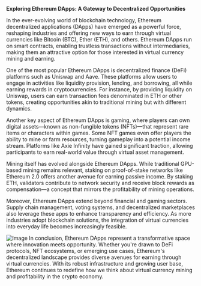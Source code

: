 **Exploring Ethereum DApps: A Gateway to Decentralized Opportunities**

In the ever-evolving world of blockchain technology, Ethereum decentralized applications (DApps) have emerged as a powerful force, reshaping industries and offering new ways to earn through virtual currencies like Bitcoin (BTC), Ether (ETH), and others. Ethereum DApps run on smart contracts, enabling trustless transactions without intermediaries, making them an attractive option for those interested in virtual currency mining and earning.

One of the most popular Ethereum DApps is decentralized finance (DeFi) platforms such as Uniswap and Aave. These platforms allow users to engage in activities like liquidity provision, lending, and borrowing, all while earning rewards in cryptocurrencies. For instance, by providing liquidity on Uniswap, users can earn transaction fees denominated in ETH or other tokens, creating opportunities akin to traditional mining but with different dynamics.

Another key aspect of Ethereum DApps is gaming, where players can own digital assets—known as non-fungible tokens (NFTs)—that represent rare items or characters within games. Some NFT games even offer players the ability to mine or farm resources, turning gameplay into a potential income stream. Platforms like Axie Infinity have gained significant traction, allowing participants to earn real-world value through virtual asset management.

Mining itself has evolved alongside Ethereum DApps. While traditional GPU-based mining remains relevant, staking on proof-of-stake networks like Ethereum 2.0 offers another avenue for earning passive income. By staking ETH, validators contribute to network security and receive block rewards as compensation—a concept that mirrors the profitability of mining operations.

Moreover, Ethereum DApps extend beyond financial and gaming sectors. Supply chain management, voting systems, and decentralized marketplaces also leverage these apps to enhance transparency and efficiency. As more industries adopt blockchain solutions, the integration of virtual currencies into everyday life becomes increasingly feasible.


![Image](https://github.com/user-attachments/assets/31692037-0104-4703-abd1-696b6a7dd41b)
In conclusion, Ethereum DApps represent a transformative space where innovation meets opportunity. Whether you're drawn to DeFi protocols, NFT ecosystems, or emerging use cases, Ethereum's decentralized landscape provides diverse avenues for earning through virtual currencies. With its robust infrastructure and growing user base, Ethereum continues to redefine how we think about virtual currency mining and profitability in the crypto economy.
